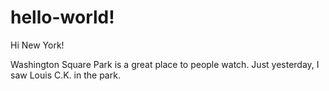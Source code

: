 # hello-world!

Hi New York!

Washington Square Park is a great place to people watch.
Just yesterday, I saw Louis C.K. in the park.

